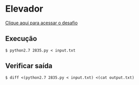 # Elevador
[Clique aqui para acessar o desafio](https://www.urionlinejudge.com.br/judge/pt/problems/view/2835)

## Execução
```
$ python2.7 2835.py < input.txt
```

## Verificar saída
```
$ diff <(python2.7 2835.py < input.txt) <(cat output.txt)
```